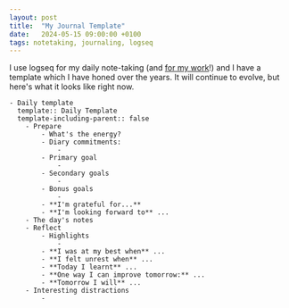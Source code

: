 ```yaml
---
layout: post
title:  "My Journal Template"
date:   2024-05-15 09:00:00 +0100
tags: notetaking, journaling, logseq
---
```


I use logseq for my daily note-taking (and [for my work](https://www.dannygarside.co.uk/blog/An-open-source-knowledge-management-system-for-the-lab/)!) and I have a template which I have honed over the years. It will continue to evolve, but here's what it looks like right now.

```
- Daily template
  template:: Daily Template
  template-including-parent:: false
	- Prepare
		- What's the energy?
		- Diary commitments:
			-
		- Primary goal
			-
		- Secondary goals
			-
		- Bonus goals
			-
		- **I'm grateful for...**
		- **I'm looking forward to** ...
	- The day's notes
	- Reflect
		- Highlights
			-
		- **I was at my best when** ...
		- **I felt unrest when** ...
		- **Today I learnt** ...
		- **One way I can improve tomorrow:** ...
		- **Tomorrow I will** ...
	- Interesting distractions
		-
```